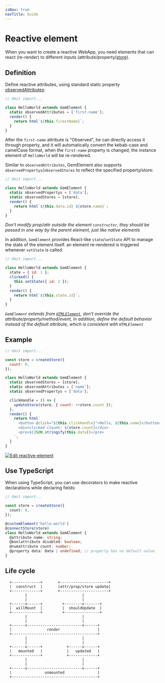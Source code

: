 ```yaml
---
isNav: true
navTitle: Guide
---
```


# Reactive element

When you want to create a reactive WebApp, you need elements that can react (re-render) to different inputs (attribute/property/[store](./003-global-state-management)).

## Definition

Define reactive attributes, using standard static property [observedAttributes](https://developer.mozilla.org/en-US/docs/Web/Web_Components/Using_custom_elements#Using_the_lifecycle_callbacks):

```js
// Omit import...

class HelloWorld extends GemElement {
  static observedAttributes = ['first-name'];
  render() {
    return html`${this.firestName}`;
  }
}
```

After the `first-name` attribute is "Observed", he can directly access it through property, and it will automatically convert the kebab-case and camelCase format, when the `first-name` property is changed, the instance element of `HelloWorld` will be re-rendered.

Similar to `observedAttributes`, GemElement also supports `observedPropertys`/`observedStores` to reflect the specified property/store:

```js
// Omit import...

class HelloWorld extends GemElement {
  static observedPropertys = ['data'];
  static observedStores = [store];
  render() {
    return html`${this.data.id} ${store.name}`;
  }
}
```

_Don't modify prop/attr outside the element `constructor`, they should be passed in one way by the parent element, just like native elements_

In addition, `GemElement` provides React-like `state`/`setState` API to manage the state of the element itself. an element re-rendered is triggered whenever `setState` is called:

```js
// Omit import...

class HelloWorld extends GemElement {
  state = { id: 1 };
  clicked() {
    this.setState({ id: 2 });
  }
  render() {
    return html`${this.state.id}`;
  }
}
```

_`GemElement` extends from [`HTMLElement`](https://developer.mozilla.org/en-US/docs/Web/API/HTMLElement), don’t override the attribute/property/method/event, in addition, define the default behavior instead of the default attribute, which is consistent with `HTMLElement`_

## Example

```js
// Omit import...

const store = createStore({
  count: 0,
});

class HelloWorld extends GemElement {
  static observedStores = [store];
  static observedAttributes = ['name'];
  static observedPropertys = ['data'];

  clickHandle = () => {
    updateStore(store, { count: ++store.count });
  };
  render() {
    return html`
      <button @click="${this.clickHandle}">Hello, ${this.name}</button>
      <div>clicked clount: ${store.count}</div>
      <pre>${JSON.stringify(this.data)}</pre>
    `;
  }
}
```

[![Edit reactive-element](https://codesandbox.io/static/img/play-codesandbox.svg)](https://codesandbox.io/s/reactive-element-chu75?fontsize=14&hidenavigation=1&theme=dark)

## Use TypeScript

When using TypeScript, you can use decorators to make reactive declarations while declaring fields:

```ts
// Omit import...

const store = createStore({
  count: 0,
});

@customElement('hello-world')
@connectStore(store)
class HelloWorld extends GemElement {
  @attribute name: string;
  @boolattribute disabled: boolean;
  @numattribute count: number;
  @property data: Data | undefined; // property has no default value
}
```

## Life cycle

```
  +-------------+       +----------------------+
  |  construct  |       |attr/prop/store update|
  +-------------+       +----------------------+
         |                         |
         |                         |
  +------v------+         +--------v-------+
  |  willMount  |         |  shouldUpdate  |
  +-------------+         +----------------+
         |                         |
         |                         |
  +------v-------------------------v------+
  |                render                 |
  +---------------------------------------+
         |                         |
         |                         |
  +------v------+           +------v------+
  |   mounted   |           |   updated   |
  +-------------+           +-------------+
         |                         |
         |                         |
  +------v-------------------------v------+
  |               unmounted               |
  +---------------------------------------+
```
